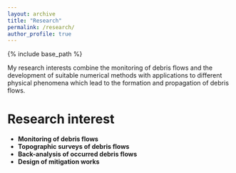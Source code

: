 ```yaml
---
layout: archive
title: "Research"
permalink: /research/
author_profile: true
---
```


{% include base_path %}

My research interests combine the monitoring of debris flows and the development of suitable numerical methods with applications to different physical phenomena which lead to the formation and propagation of debris flows.

Research interest
======
* <b> Monitoring of debris flows</b>
* <b> Topographic surveys of debris flows</b>
* <b> Back-analysis of occurred debris flows</b>
* <b> Design of mitigation works</b>


